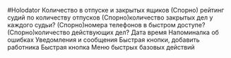 #Holodator
Количество в отпуске и закрытых ящиков
(Спорно) рейтинг судий по количеству отпусков
(Спорно)количество закрытых дел у каждого судьи?
(Спорно)номера телефонов в быстром доступе?
(Спорно)количество действующих дел?
Дата время
Напоминалка об ошибках
Уведомления и сообщения
Быстрая кнопки, добавить работника
Быстрая кнопка
Меню быстрых базовых действий